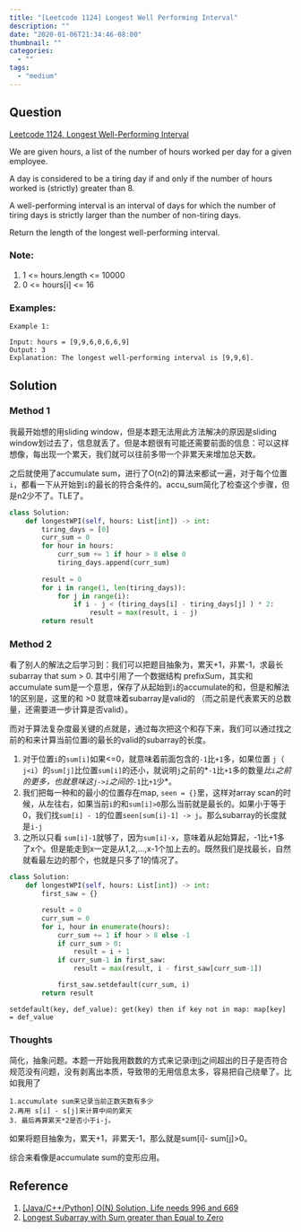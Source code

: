 ```yaml
---
title: "[Leetcode 1124] Longest Well Performing Interval"
description: ""
date: "2020-01-06T21:34:46-08:00"
thumbnail: ""
categories:
  - ""
tags:
  - "medium"
---
```



## Question

[Leetcode 1124. Longest Well-Performing Interval](https://leetcode.com/problems/longest-well-performing-interval/)

We are given hours, a list of the number of hours worked per day for a given employee.

A day is considered to be a tiring day if and only if the number of hours worked is (strictly) greater than 8.

A well-performing interval is an interval of days for which the number of tiring days is strictly larger than the number of non-tiring days.

Return the length of the longest well-performing interval.



### Note:

1. 1 <= hours.length <= 10000
1. 0 <= hours[i] <= 16


### Examples:

```
Example 1:

Input: hours = [9,9,6,0,6,6,9]
Output: 3
Explanation: The longest well-performing interval is [9,9,6].
```


## Solution


### Method 1
我最开始想的用sliding window，但是本题无法用此方法解决的原因是sliding window划过去了，信息就丢了。但是本题很有可能还需要前面的信息：可以这样想像，每出现一个累天，我们就可以往前多带一个非累天来增加总天数。

之后就使用了accumulate sum，进行了O(n2)的算法来都试一遍，对于每个位置`i`，都看一下从开始到`i`的最长的符合条件的。accu_sum简化了检查这个步骤，但是n2少不了。TLE了。

```python
class Solution:
    def longestWPI(self, hours: List[int]) -> int:
        tiring_days = [0]
        curr_sum = 0
        for hour in hours:
            curr_sum += 1 if hour > 8 else 0
            tiring_days.append(curr_sum)
        
        result = 0
        for i in range(1, len(tiring_days)):
            for j in range(i):
                if i - j < (tiring_days[i] - tiring_days[j] ) * 2:
                    result = max(result, i - j)
        return result
```
### Method 2
看了别人的解法之后学习到：我们可以把题目抽象为，累天+1，非累-1，求最长subarray that sum > 0. 其中引用了一个数据结构 prefixSum，其实和accumulate sum是一个意思，保存了从起始到`i`的accumulate的和，但是和解法1的区别是，这里的和 >0 就意味着subarray是valid的 （而之前是代表累天的总数量，还需要进一步计算是否valid）。

而对于算法复杂度最关键的点就是，通过每次把这个和存下来，我们可以通过找之前的和来计算当前位置i的最长的valid的subarray的长度。

1. 对于位置`i`的`sum[i]`如果<=0，就意味着前面包含的`-1`比`+1`多，如果位置 `j`（ `j<i`）的`sum[j]`比位置`sum[i]`的还小，就说明`j`之前的*`-1`比`+1`多的数量*比`i`之前的更多，也就意味这`j->i`之间的*`-1`比`+1`少*。
2. 我们把每一种和的最小的位置存在map, `seen = {}`里，这样对array scan的时候，从左往右，如果当前`i`的和`sum[i]>0`那么当前就是最长的。如果小于等于0，我们找`sum[i] - 1`的位置`seen[sum[i]-1] -> j`。那么subarray的长度就是`i-j`
3. 之所以只看 `sum[i]-1`就够了，因为`sum[i]-x`，意味着从起始算起，-1比+1多了x个。但是能走到x一定是从1,2,...,x-1个加上去的。既然我们是找最长，自然就看最左边的那个，也就是只多了1的情况了。


```python
class Solution:
    def longestWPI(self, hours: List[int]) -> int:
        first_saw = {}

        result = 0
        curr_sum = 0
        for i, hour in enumerate(hours):
            curr_sum += 1 if hour > 8 else -1
            if curr_sum > 0:
                result = i + 1
            if curr_sum-1 in first_saw:
                result = max(result, i - first_saw[curr_sum-1])

            first_saw.setdefault(curr_sum, i)
        return result
```   

`setdefault(key, def_value): get(key) then if key not in map: map[key] = def_value`

### Thoughts
简化，抽象问题。本题一开始我用数数的方式来记录i到j之间超出的日子是否符合规范没有问题，没有剥离出本质，导致带的无用信息太多，容易把自己绕晕了。比如我用了
```
1.accumulate sum来记录当前正数天数有多少
2.再用 s[i] - s[j]来计算中间的累天
3. 最后再算累天*2是否小于i-j。
```
如果将题目抽象为，累天+1，非累天-1，那么就是sum[i]- sum[j]>0。

综合来看像是accumulate sum的变形应用。

## Reference
1. [[Java/C++/Python] O(N) Solution, Life needs 996 and 669](https://leetcode.com/problems/longest-well-performing-interval/discuss/334565/JavaC%2B%2BPython-O(N)-Solution-Life-needs-996-and-669)
1. [Longest Subarray with Sum greater than Equal to Zero](https://www.geeksforgeeks.org/longest-subarray-with-sum-greater-than-equal-to-zero/)
